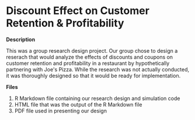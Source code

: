 # Discount Effect on Customer Retention & Profitability

**Description**

This was a group research design project. Our group chose to design a reserach that would analyze the effects of discounts and coupons on customer retention and profitability in a restaurant by hypothetically partnering with Joe's Pizza. While the research was not actually conducted, it was thoroughly designed so that it would be ready for implementation.

**Files**
1. R Markdown file containing our research design and simulation code
2. HTML file that was the output of the R Markdown file
3. PDF file used in presenting our design
